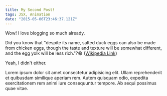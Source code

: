 ```yaml
---
title: My Second Post!
tags: JSX, Animation
date: "2015-05-06T23:46:37.121Z"
---
```


Wow! I love blogging so much already.

Did you know that "despite its name, salted duck eggs can also be made from
chicken eggs, though the taste and texture will be somewhat different, and the
egg yolk will be less rich."?😁
([Wikipedia Link](https://en.wikipedia.org/wiki/Salted_duck_egg))

Yeah, I didn't either.

Lorem ipsum dolor sit amet consectetur adipisicing elit. Ullam reprehenderit et quibusdam similique aperiam rem. Autem quisquam odio, expedita exercitationem rem animi iure consequuntur tempore. Ab sequi possimus quae vitae.
